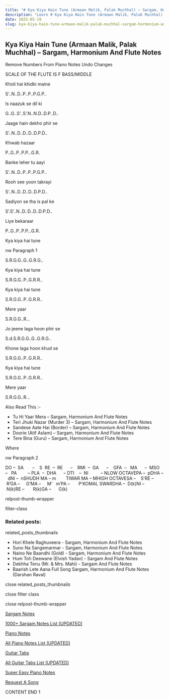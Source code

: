 ```yaml
---
title: "# Kya Kiya Hain Tune (Armaan Malik, Palak Muchhal) – Sargam, Harmonium And Flute Notes"
description: "Learn # Kya Kiya Hain Tune (Armaan Malik, Palak Muchhal) notes, sargam, harmonium notations and flute notes. Easy step-by-step tutorial for beginners."
date: 2025-05-19
slug: kya-kiya-hain-tune-armaan-malik-palak-muchhal-sargam-harmonium-and-flute-notes
---
```


## Kya Kiya Hain Tune (Armaan Malik, Palak Muchhal) – Sargam, Harmonium And Flute Notes

Remove Numbers From Piano Notes
Undo Changes

SCALE OF THE FLUTE IS F BASS/MIDDLE

Kholi hai khidki maine

S’..N..D..P..P..P.G.P..

Is naazuk se dil ki

G..G..S’..S’.N..N.D..D.P..D..

Jaage hain dekho phir se

S’..N..D..D..D..D.P.D..

Khwab hazaar

P..G..P..P.P…G.R.

Banke leher tu aayi

S’..N..D..P..P..P.G.P..

Rooh see yoon takrayi

S’..N..D..D..D..D.P.D..

Sadiyon se tha is pal ke

S’.S’..N..D..D..D..D.P.D..

Liye bekaraar

P..G..P..P.P…G.R.

Kya kiya hai tune

nw Paragraph 1

S.R.G.G..G..G.R.G..

Kya kiya hai tune

S.R.G.G..P..G.R.R..

Kya kiya hai tune

S.R.G.G..P..G.R.R..

Mere yaar

S.R.G.G..R…

Jo jeene laga hoon phir se

S.d.S.R.G.G..G..G.R.G..

Khone laga hoon khud se

S.R.G.G..P..G.R.R..

Kya kiya hai tune

S.R.G.G..P..G.R.R..

Mere yaar

S.R.G.G..R…

Also Read This :-

* Tu Hi Yaar Mera – Sargam, Harmonium And Flute Notes
* Teri Jhuki Nazar (Murder 3) – Sargam, Harmonium And Flute Notes
* Sandese Aate Hai (Border) – Sargam, Harmonium And Flute Notes
* Doorie (Atif Aslam) – Sargam, Harmonium And Flute Notes
* Tere Bina (Guru) – Sargam, Harmonium And Flute Notes

Where

nw Paragraph 2

DO –  SA       –    S  RE  –  RE      –    RMI  –  GA      –    GFA  –   MA      –  MSO  –   PA         – PLA  –  DHA      – DTI    –  NI          – NLOW OCTAVEPA –  pDHA –  dNI –  nSHUDH MA – m        TIWAR MA – MHIGH OCTAVESA –    S’RE –     R’GA –     G’MA –     M’   m’PA –       P’KOMAL SWARDHA –  D(k)NI –       N(k)RE –       R(k)GA –      G(k)

relpost-thumb-wrapper

filter-class

### Related posts:

related_posts_thumbnails

* Hori Khele Raghuveera - Sargam, Harmonium And Flute Notes
* Suno Na Sangemarmar - Sargam, Harmonium And Flute Notes
* Naino Ne Baandhi (Gold) - Sargam, Harmonium And Flute Notes
* Hum Toh Deewane (Elvish Yadav) - Sargam And Flute Notes
* Dekhha Tenu (Mr. & Mrs. Mahi) - Sargam And Flute Notes
* Baarish Lete Aana Full Song Sargam, Harmonium And Flute Notes (Darshan Raval)

close related_posts_thumbnails

close filter class

close relpost-thumb-wrapper

[Sargam Notes](/sargam-notes.html)

[1000+ Sargam Notes List (UPDATED)](/all-songs-list-sargam-notes.html)

[Piano Notes](/piano-notes.html)

[All Piano Notes List (UPDATED)](/all-songs-list-piano-notes.html)

[Guitar Tabs](/guitar-tabs.html)

[All Guitar Tabs List (UPDATED)](/all-songs-list-guitar-tabs.html)

[Super Easy Piano Notes](https://studywall.in/)

[Request A Song](/request-a-song.html)

CONTENT END 1

